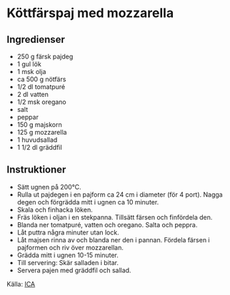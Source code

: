 # Köttfärspaj med mozzarella

## Ingredienser

* 250 g färsk pajdeg
* 1 gul lök
* 1 msk olja
* ca 500 g nötfärs
* 1/2 dl tomatpuré
* 2 dl vatten
* 1/2 msk oregano
* salt
* peppar
* 150 g majskorn
* 125 g mozzarella
* 1 huvudsallad
* 1 1/2 dl gräddfil

## Instruktioner

* Sätt ugnen på 200°C.
* Rulla ut pajdegen i en pajform ca 24 cm i diameter (för 4 port). Nagga degen och förgrädda mitt i ugnen ca 10 minuter.
* Skala och finhacka löken.
* Fräs löken i oljan i en stekpanna. Tillsätt färsen och finfördela den.
* Blanda ner tomatpuré, vatten och oregano. Salta och peppra.
* Låt puttra några minuter utan lock.
* Låt majsen rinna av och blanda ner den i pannan. Fördela färsen i pajformen och riv över mozzarellan.
* Grädda mitt i ugnen 10-15 minuter.
* Till servering: Skär salladen i bitar.
* Servera pajen med gräddfil och sallad.

 Källa: [ICA](https://www.ica.se/recept/kottfarspaj-med-mozzarella-724000)